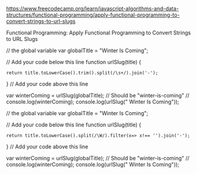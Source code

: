 https://www.freecodecamp.org/learn/javascript-algorithms-and-data-structures/functional-programming/apply-functional-programming-to-convert-strings-to-url-slugs

Functional Programming: Apply Functional Programming to Convert Strings to URL Slugs

// the global variable
var globalTitle = "Winter Is Coming";

// Add your code below this line
function urlSlug(title) {

    return title.toLowerCase().trim().split(/\s+/).join('-');
}
// Add your code above this line

var winterComing = urlSlug(globalTitle); // Should be "winter-is-coming"
// console.log(winterComing);
console.log(urlSlug(" Winter Is   Coming"));


// the global variable
var globalTitle = "Winter Is Coming";

// Add your code below this line
function urlSlug(title) {

    return title.toLowerCase().split(/\W/).filter(x=> x!== '').join('-');
}
// Add your code above this line

var winterComing = urlSlug(globalTitle); // Should be "winter-is-coming"
// console.log(winterComing);
console.log(urlSlug(" Winter Is   Coming"));

